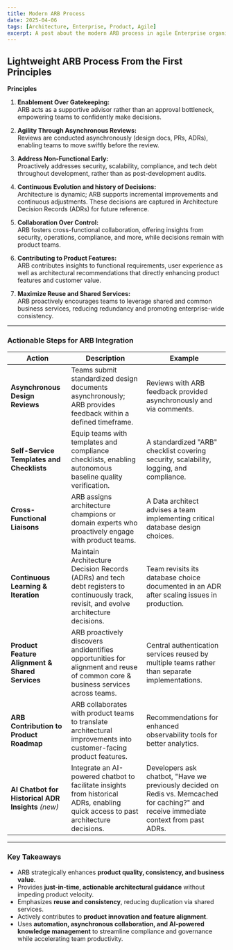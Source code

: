 ```yaml
---
title: Modern ARB Process
date: 2025-04-06
tags: [Architecture, Enterprise, Product, Agile]
excerpt: A post about the modern ARB process in agile Enterprise organizations.
---
```


## Lightweight ARB Process From the First Principles

**Principles**

1. **Enablement Over Gatekeeping:**\
   ARB acts as a supportive advisor rather than an approval bottleneck,
   empowering teams to confidently make decisions.

2. **Agility Through Asynchronous Reviews:**\
   Reviews are conducted asynchronously (design docs, PRs, ADRs), enabling teams
   to move swiftly before the review.

3. **Address Non-Functional Early:**\
   Proactively addresses security, scalability, compliance, and tech debt
   throughout development, rather than as post-development audits.

4. **Continuous Evolution and history of Decisions:**\
   Architecture is dynamic; ARB supports incremental improvements and continuous
   adjustments. These decisions are captured in Architecture Decision Records
   (ADRs) for future reference.

5. **Collaboration Over Control:**\
   ARB fosters cross-functional collaboration, offering insights from security,
   operations, compliance, and more, while decisions remain with product teams.

6. **Contributing to Product Features:**\
   ARB contributes insights to functional requirements, user experience as well
   as architectural recommendations that directly enhancing product features and
   customer value.

7. **Maximize Reuse and Shared Services:**\
   ARB proactively encourages teams to leverage shared and common business
   services, reducing redundancy and promoting enterprise-wide consistency.

---

### Actionable Steps for ARB Integration

| Action                                             | Description                                                                                                                              | Example                                                                                                                                |
| -------------------------------------------------- | ---------------------------------------------------------------------------------------------------------------------------------------- | -------------------------------------------------------------------------------------------------------------------------------------- |
| **Asynchronous Design Reviews**                    | Teams submit standardized design documents asynchronously; ARB provides feedback within a defined timeframe.                             | Reviews with ARB feedback provided asynchronously and via comments.                                                                    |
| **Self-Service Templates and Checklists**          | Equip teams with templates and compliance checklists, enabling autonomous baseline quality verification.                                 | A standardized "ARB" checklist covering security, scalability, logging, and compliance.                                                |
| **Cross-Functional Liaisons**                      | ARB assigns architecture champions or domain experts who proactively engage with product teams.                                          | A Data architect advises a team implementing critical database design choices.                                                         |
| **Continuous Learning & Iteration**                | Maintain Architecture Decision Records (ADRs) and tech debt registers to continuously track, revisit, and evolve architecture decisions. | Team revisits its database choice documented in an ADR after scaling issues in production.                                             |
| **Product Feature Alignment & Shared Services**    | ARB proactively discovers andidentifies opportunities for alignment and reuse of common core & business services across teams.           | Central authentication services reused by multiple teams rather than separate implementations.                                         |
| **ARB Contribution to Product Roadmap**            | ARB collaborates with product teams to translate architectural improvements into customer-facing product features.                       | Recommendations for enhanced observability tools for better analytics.                                                                 |
| **AI Chatbot for Historical ADR Insights** _(new)_ | Integrate an AI-powered chatbot to facilitate insights from historical ADRs, enabling quick access to past architecture decisions.       | Developers ask chatbot, "Have we previously decided on Redis vs. Memcached for caching?" and receive immediate context from past ADRs. |

---

### Key Takeaways

- ARB strategically enhances **product quality, consistency, and business
  value**.
- Provides **just-in-time, actionable architectural guidance** without impeding
  product velocity.
- Emphasizes **reuse and consistency**, reducing duplication via shared
  services.
- Actively contributes to **product innovation and feature alignment**.
- Uses **automation, asynchronous collaboration, and AI-powered knowledge
  management** to streamline compliance and governance while accelerating team
  productivity.
